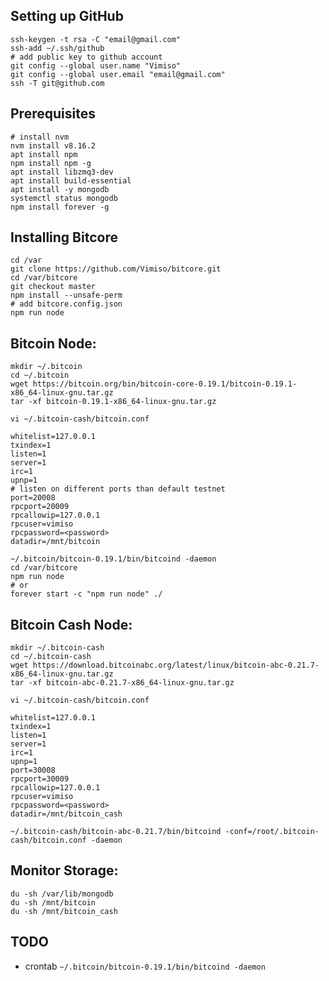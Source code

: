 ## Setting up GitHub
```
ssh-keygen -t rsa -C "email@gmail.com"
ssh-add ~/.ssh/github
# add public key to github account
git config --global user.name "Vimiso"
git config --global user.email "email@gmail.com"
ssh -T git@github.com
```

## Prerequisites
```
# install nvm
nvm install v8.16.2
apt install npm
npm install npm -g
apt install libzmq3-dev
apt install build-essential
apt install -y mongodb
systemctl status mongodb
npm install forever -g
```

## Installing Bitcore
```
cd /var
git clone https://github.com/Vimiso/bitcore.git
cd /var/bitcore
git checkout master
npm install --unsafe-perm
# add bitcore.config.json
npm run node
```

## Bitcoin Node:
```
mkdir ~/.bitcoin
cd ~/.bitcoin
wget https://bitcoin.org/bin/bitcoin-core-0.19.1/bitcoin-0.19.1-x86_64-linux-gnu.tar.gz
tar -xf bitcoin-0.19.1-x86_64-linux-gnu.tar.gz
```

```
vi ~/.bitcoin-cash/bitcoin.conf
```

```
whitelist=127.0.0.1
txindex=1
listen=1
server=1
irc=1
upnp=1
# listen on different ports than default testnet
port=20008
rpcport=20009
rpcallowip=127.0.0.1
rpcuser=vimiso
rpcpassword=<password>
datadir=/mnt/bitcoin
```

```
~/.bitcoin/bitcoin-0.19.1/bin/bitcoind -daemon
cd /var/bitcore
npm run node
# or
forever start -c "npm run node" ./
```

## Bitcoin Cash Node:
```
mkdir ~/.bitcoin-cash
cd ~/.bitcoin-cash
wget https://download.bitcoinabc.org/latest/linux/bitcoin-abc-0.21.7-x86_64-linux-gnu.tar.gz
tar -xf bitcoin-abc-0.21.7-x86_64-linux-gnu.tar.gz
```

```
vi ~/.bitcoin-cash/bitcoin.conf
```

```
whitelist=127.0.0.1
txindex=1
listen=1
server=1
irc=1
upnp=1
port=30008
rpcport=30009
rpcallowip=127.0.0.1
rpcuser=vimiso
rpcpassword=<password>
datadir=/mnt/bitcoin_cash
```

```
~/.bitcoin-cash/bitcoin-abc-0.21.7/bin/bitcoind -conf=/root/.bitcoin-cash/bitcoin.conf -daemon
```

## Monitor Storage:
```
du -sh /var/lib/mongodb
du -sh /mnt/bitcoin
du -sh /mnt/bitcoin_cash
```

## TODO
* crontab `~/.bitcoin/bitcoin-0.19.1/bin/bitcoind -daemon`
